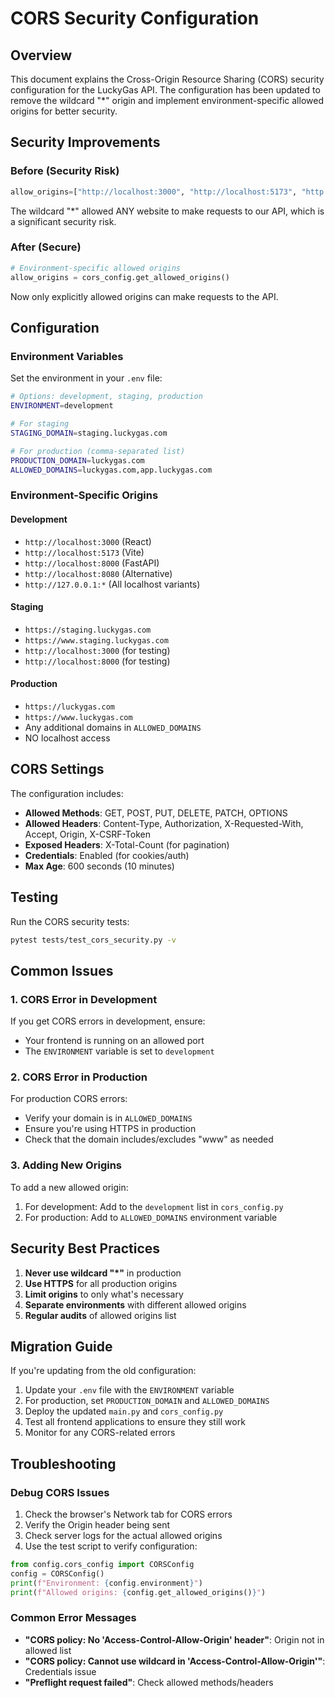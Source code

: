 # CORS Security Configuration

## Overview

This document explains the Cross-Origin Resource Sharing (CORS) security configuration for the LuckyGas API. The configuration has been updated to remove the wildcard "*" origin and implement environment-specific allowed origins for better security.

## Security Improvements

### Before (Security Risk)
```python
allow_origins=["http://localhost:3000", "http://localhost:5173", "http://localhost:8000", "*"]
```

The wildcard "*" allowed ANY website to make requests to our API, which is a significant security risk.

### After (Secure)
```python
# Environment-specific allowed origins
allow_origins = cors_config.get_allowed_origins()
```

Now only explicitly allowed origins can make requests to the API.

## Configuration

### Environment Variables

Set the environment in your `.env` file:

```bash
# Options: development, staging, production
ENVIRONMENT=development

# For staging
STAGING_DOMAIN=staging.luckygas.com

# For production (comma-separated list)
PRODUCTION_DOMAIN=luckygas.com
ALLOWED_DOMAINS=luckygas.com,app.luckygas.com
```

### Environment-Specific Origins

#### Development
- `http://localhost:3000` (React)
- `http://localhost:5173` (Vite)
- `http://localhost:8000` (FastAPI)
- `http://localhost:8080` (Alternative)
- `http://127.0.0.1:*` (All localhost variants)

#### Staging
- `https://staging.luckygas.com`
- `https://www.staging.luckygas.com`
- `http://localhost:3000` (for testing)
- `http://localhost:8000` (for testing)

#### Production
- `https://luckygas.com`
- `https://www.luckygas.com`
- Any additional domains in `ALLOWED_DOMAINS`
- NO localhost access

## CORS Settings

The configuration includes:

- **Allowed Methods**: GET, POST, PUT, DELETE, PATCH, OPTIONS
- **Allowed Headers**: Content-Type, Authorization, X-Requested-With, Accept, Origin, X-CSRF-Token
- **Exposed Headers**: X-Total-Count (for pagination)
- **Credentials**: Enabled (for cookies/auth)
- **Max Age**: 600 seconds (10 minutes)

## Testing

Run the CORS security tests:

```bash
pytest tests/test_cors_security.py -v
```

## Common Issues

### 1. CORS Error in Development
If you get CORS errors in development, ensure:
- Your frontend is running on an allowed port
- The `ENVIRONMENT` variable is set to `development`

### 2. CORS Error in Production
For production CORS errors:
- Verify your domain is in `ALLOWED_DOMAINS`
- Ensure you're using HTTPS in production
- Check that the domain includes/excludes "www" as needed

### 3. Adding New Origins
To add a new allowed origin:

1. For development: Add to the `development` list in `cors_config.py`
2. For production: Add to `ALLOWED_DOMAINS` environment variable

## Security Best Practices

1. **Never use wildcard "*"** in production
2. **Use HTTPS** for all production origins
3. **Limit origins** to only what's necessary
4. **Separate environments** with different allowed origins
5. **Regular audits** of allowed origins list

## Migration Guide

If you're updating from the old configuration:

1. Update your `.env` file with the `ENVIRONMENT` variable
2. For production, set `PRODUCTION_DOMAIN` and `ALLOWED_DOMAINS`
3. Deploy the updated `main.py` and `cors_config.py`
4. Test all frontend applications to ensure they still work
5. Monitor for any CORS-related errors

## Troubleshooting

### Debug CORS Issues

1. Check the browser's Network tab for CORS errors
2. Verify the Origin header being sent
3. Check server logs for the actual allowed origins
4. Use the test script to verify configuration:

```python
from config.cors_config import CORSConfig
config = CORSConfig()
print(f"Environment: {config.environment}")
print(f"Allowed origins: {config.get_allowed_origins()}")
```

### Common Error Messages

- **"CORS policy: No 'Access-Control-Allow-Origin' header"**: Origin not in allowed list
- **"CORS policy: Cannot use wildcard in 'Access-Control-Allow-Origin'"**: Credentials issue
- **"Preflight request failed"**: Check allowed methods/headers